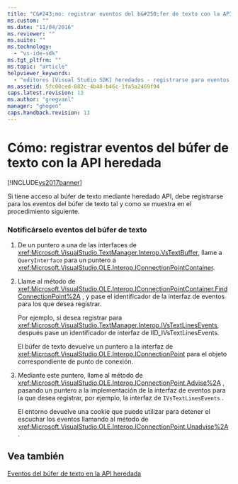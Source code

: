 ```yaml
---
title: "C&#243;mo: registrar eventos del b&#250;fer de texto con la API heredada | Microsoft Docs"
ms.custom: ""
ms.date: "11/04/2016"
ms.reviewer: ""
ms.suite: ""
ms.technology: 
  - "vs-ide-sdk"
ms.tgt_pltfrm: ""
ms.topic: "article"
helpviewer_keywords: 
  - "editores [Visual Studio SDK] heredados - registrarse para eventos del búfer de texto"
ms.assetid: 5fc00ced-882c-4b48-b46c-1fa5a2469f94
caps.latest.revision: 13
ms.author: "gregvanl"
manager: "ghogen"
caps.handback.revision: 13
---
```

# C&#243;mo: registrar eventos del b&#250;fer de texto con la API heredada
[!INCLUDE[vs2017banner](../code-quality/includes/vs2017banner.md)]

Si tiene acceso al búfer de texto mediante heredado API, debe registrarse para los eventos del búfer de texto tal y como se muestra en el procedimiento siguiente.  
  
### Notificárselo eventos del búfer de texto  
  
1.  De un puntero a una de las interfaces de <xref:Microsoft.VisualStudio.TextManager.Interop.VsTextBuffer>, llame a `QueryInterface` para un puntero a <xref:Microsoft.VisualStudio.OLE.Interop.IConnectionPointContainer>.  
  
2.  Llame al método de <xref:Microsoft.VisualStudio.OLE.Interop.IConnectionPointContainer.FindConnectionPoint%2A> , y pase el identificador de la interfaz de eventos para los que desea registrar.  
  
     Por ejemplo, si desea registrar para <xref:Microsoft.VisualStudio.TextManager.Interop.IVsTextLinesEvents>, después pase un identificador de interfaz de IID\_IVsTextLinesEvents.  
  
     El búfer de texto devuelve un puntero a la interfaz de <xref:Microsoft.VisualStudio.OLE.Interop.IConnectionPoint> para el objeto correspondiente de punto de conexión.  
  
3.  Mediante este puntero, llame al método de <xref:Microsoft.VisualStudio.OLE.Interop.IConnectionPoint.Advise%2A> , pasando un puntero a la implementación de la interfaz de eventos para la que desea registrar, por ejemplo, la interfaz de `IVsTextLinesEvents` .  
  
     El entorno devuelve una cookie que puede utilizar para detener el escuchar los eventos llamando al método de <xref:Microsoft.VisualStudio.OLE.Interop.IConnectionPoint.Unadvise%2A> .  
  
## Vea también  
 [Eventos del búfer de texto en la API heredada](../extensibility/text-buffer-events-in-the-legacy-api.md)